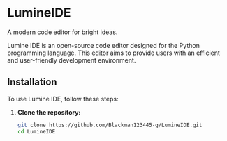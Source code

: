 # LumineIDE
A modern code editor for bright ideas.

Lumine IDE is an open-source code editor designed for the Python programming language. This editor aims to provide users with an efficient and user-friendly development environment.

## Installation

To use Lumine IDE, follow these steps:

1. **Clone the repository:**

   ```sh
   git clone https://github.com/Blackman123445-g/LumineIDE.git
   cd LumineIDE
